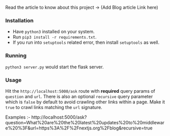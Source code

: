 Read the article to know about this project -> (Add Blog article Link here)

### Installation
* Have `python3` installed on your system.
* Run `pip3 install -r requirements.txt`. 
* If you run into `setuptools` related error, then install `setuptools` as well. 

### Running
`python3 server.py` would start the flask server.

### Usage
Hit the `http://localhost:5000/ask` route with **required** query params of `question` and `url`. 
There is also an optional `recursive` query parameter which is `false` by default to avoid crawling other links within a page. Make it `true` 
to crawl links matching the `url` signature.

Examples :- 
http://localhost:5000/ask?question=What%20are%20the%20latest%20updates%20to%20middleware%20%3F&url=https%3A%2F%2Fnextjs.org%2Fblog&recursive=true
